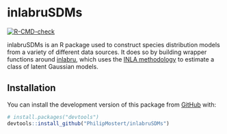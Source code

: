 # inlabruSDMs

<!-- badges: start -->
[![R-CMD-check](https://github.com/PhilipMostert/inlabruSDMs/actions/workflows/R-CMD-check.yaml/badge.svg)](https://github.com/PhilipMostert/inlabruSDMs/actions/workflows/R-CMD-check.yaml)<!-- badges: end -->

inlabruSDMs is an R package used to construct species distribution models from a variety of different data sources. It does so by building wrapper functions around [inlabru](https://besjournals.onlinelibrary.wiley.com/doi/abs/10.1111/2041-210X.13168), which uses the [INLA methodology](https://rss.onlinelibrary.wiley.com/doi/abs/10.1111/j.1467-9868.2008.00700.x) to estimate a class of latent Gaussian models.

## Installation

You can install the development version of this package from
[GitHub](https://github.com/) with:

``` r
# install.packages("devtools")
devtools::install_github("PhilipMostert/inlabruSDMs")
